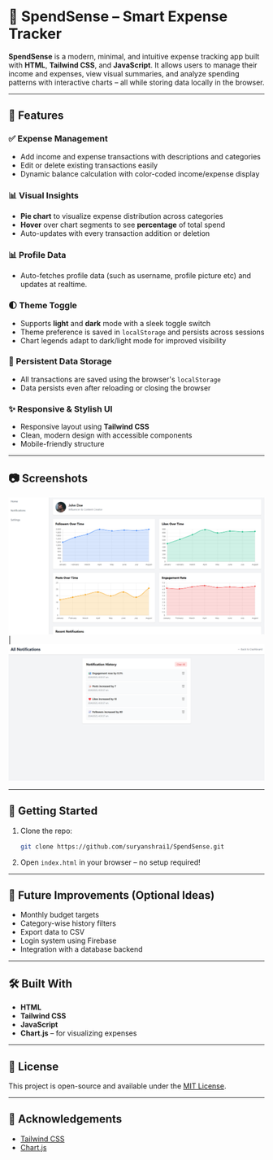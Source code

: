 # 💸 SpendSense – Smart Expense Tracker

**SpendSense** is a modern, minimal, and intuitive expense tracking app built with **HTML**, **Tailwind CSS**, and **JavaScript**. It allows users to manage their income and expenses, view visual summaries, and analyze spending patterns with interactive charts – all while storing data locally in the browser.

---

## 🌟 Features

### ✅ Expense Management
- Add income and expense transactions with descriptions and categories
- Edit or delete existing transactions easily
- Dynamic balance calculation with color-coded income/expense display

### 📊 Visual Insights
- **Pie chart** to visualize expense distribution across categories
- **Hover** over chart segments to see **percentage** of total spend
- Auto-updates with every transaction addition or deletion

### 📊 Profile Data
- Auto-fetches profile data (such as username, profile picture etc) and updates at realtime.

### 🌓 Theme Toggle
- Supports **light** and **dark** mode with a sleek toggle switch
- Theme preference is saved in `localStorage` and persists across sessions
- Chart legends adapt to dark/light mode for improved visibility

### 💾 Persistent Data Storage
- All transactions are saved using the browser's `localStorage`
- Data persists even after reloading or closing the browser

### ✨ Responsive & Stylish UI
- Responsive layout using **Tailwind CSS**
- Clean, modern design with accessible components
- Mobile-friendly structure

---

## 📷 Screenshots

![UI](image.png) | ![Notifications](image-1.png)

---

## 🚀 Getting Started

1. Clone the repo:
   ```bash
   git clone https://github.com/suryanshrai1/SpendSense.git
   ```
2. Open `index.html` in your browser – no setup required!

---

## 📌 Future Improvements (Optional Ideas)
- Monthly budget targets
- Category-wise history filters
- Export data to CSV
- Login system using Firebase
- Integration with a database backend

---

## 🛠️ Built With
- **HTML**
- **Tailwind CSS**
- **JavaScript**
- **Chart.js** – for visualizing expenses

---

## 📄 License

This project is open-source and available under the [MIT License](LICENSE).

---

## 🙌 Acknowledgements
- [Tailwind CSS](https://tailwindcss.com/)
- [Chart.js](https://www.chartjs.org/)
```

